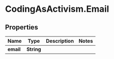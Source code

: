 # CodingAsActivism.Email

## Properties
Name | Type | Description | Notes
------------ | ------------- | ------------- | -------------
**email** | **String** |  | 


